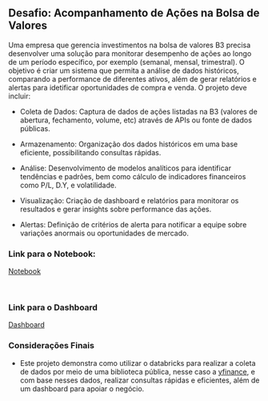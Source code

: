 ## Desafio: Acompanhamento de Ações na Bolsa de Valores

Uma empresa que gerencia investimentos na bolsa de valores B3 precisa desenvolver uma solução para monitorar desempenho de ações ao longo de um período específico, por exemplo (semanal, mensal, trimestral). O objetivo é criar um sistema que permita a análise de dados históricos, comparando a performance de diferentes ativos, além de gerar relatórios e alertas para idetificar oportunidades de compra e venda. O projeto deve incluir:

- Coleta de Dados: Captura de dados de ações listadas na B3 (valores de abertura, fechamento, volume, etc) através de APIs ou fonte de dados públicas.

- Armazenamento: Organização dos dados históricos em uma base eficiente, possibilitando consultas rápidas.

- Análise: Desenvolvimento de modelos analíticos para identificar tendências e padrões, bem como cálculo de indicadores financeiros como P/L, D.Y, e volatilidade.

- Visualização: Criação de dashboard e relatórios para monitorar os resultados e gerar insights sobre performance das ações.

- Alertas: Definição de critérios de alerta para notificar a equipe sobre variações anormais ou oportunidades de mercado.


### Link para o Notebook:
[Notebook](https://databricks-prod-cloudfront.cloud.databricks.com/public/4027ec902e239c93eaaa8714f173bcfc/3981966564692036/4417656920116746/4681527955680524/latest.html)

<br>

### Link para o Dashboard
[Dashboard](https://databricks-prod-cloudfront.cloud.databricks.com/public/4027ec902e239c93eaaa8714f173bcfc/3981966564692036/4417656920116746/4681527955680524/latest.html)



### Considerações Finais
- Este projeto demonstra como utilizar o databricks para realizar a coleta de dados por meio de uma biblioteca pública, nesse caso a [yfinance](https://pypi.org/project/yfinance/), e com base nesses dados, realizar consultas rápidas e eficientes, além de um dashboard para apoiar o negócio.